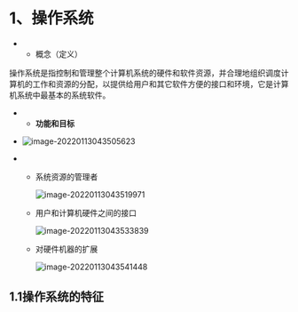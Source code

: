 # **1、操作系统**

- - 概念（定义）

操作系统是指控制和管理整个计算机系统的硬件和软件资源，并合理地组织调度计算机的工作和资源的分配，以提供给用户和其它软件方便的接口和环境，它是计算机系统中最基本的系统软件。

- - **功能和目标**

- ![image-20220113043505623](C:\Users\强上女闺蜜\AppData\Roaming\Typora\typora-user-images\image-20220113043505623.png)

- - 系统资源的管理者

    ![image-20220113043519971](C:\Users\强上女闺蜜\AppData\Roaming\Typora\typora-user-images\image-20220113043519971.png)

  - 用户和计算机硬件之间的接口

    ![image-20220113043533839](C:\Users\强上女闺蜜\AppData\Roaming\Typora\typora-user-images\image-20220113043533839.png)

  - 对硬件机器的扩展

    ![image-20220113043541448](C:\Users\强上女闺蜜\AppData\Roaming\Typora\typora-user-images\image-20220113043541448.png)

## 1.1**操作系统的特征**

